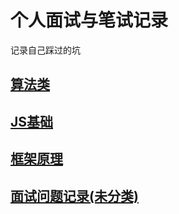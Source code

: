 # 个人面试与笔试记录

记录自己踩过的坑

## [算法类](./algorithm)



## [JS基础](./js-basic)



## [框架原理](./FramePrinciple)



## [面试问题记录(未分类)](./sortByCompanies)



